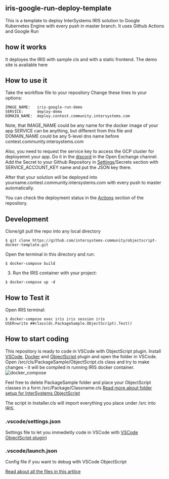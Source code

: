 ## iris-google-run-deploy-template
This is a template to deploy InterSystems IRIS solution to Google Kubernetes Engine with every push in master branch.
It uses Github Actions and Google Run

## how it works
It deployes the IRIS with sample cls and with a static frontend.
The demo site is available here

## How to use it
Take the workflow file to your repository
Change these lines to your options:
```
IMAGE_NAME:   iris-google-run-demo
SERVICE:      deploy-demo
DOMAIN_NAME:  deploy.contest.community.intersystems.com
```
Note, that IMAGE_NAME could be any name for the docker image of your app
SERVICE can be anything, but different from this file
and DOMAIN_NAME could be any 5-level dns name before contest.community.intersystems.com

Also, you need to request the service key to access the GCP cluster for deployemnt your app. Do it in the [discord](https://discord.gg/dzzPDvY) in the Open Exchange channel.
Add the Secret to your Github Repository in [Settings](https://github.com/intersystems-community/iris-google-run-deploy-template/settings)/Secrets section with SERVICE_ACCOUNT_KEY name and put the JSON key there.

After that your solution will be deployed into yourname.contest.community.intersystems.com with every push to master automatically.

You can check the deployment status in the [Actions](https://github.com/intersystems-community/iris-google-run-deploy-template/actions) section of the repository.

## Development 

Clone/git pull the repo into any local directory

```
$ git clone https://github.com/intersystems-community/objectscript-docker-template.git
```

Open the terminal in this directory and run:

```
$ docker-compose build
```

3. Run the IRIS container with your project:

```
$ docker-compose up -d
```

## How to Test it

Open IRIS terminal:

```
$ docker-compose exec iris iris session iris
USER>write ##class(dc.PackageSample.ObjectScript).Test()
```
## How to start coding
This repository is ready to code in VSCode with ObjectScript plugin.
Install [VSCode](https://code.visualstudio.com/), [Docker](https://marketplace.visualstudio.com/items?itemName=ms-azuretools.vscode-docker) and [ObjectScript](https://marketplace.visualstudio.com/items?itemName=daimor.vscode-objectscript) plugin and open the folder in VSCode.
Open /src/cls/PackageSample/ObjectScript.cls class and try to make changes - it will be compiled in running IRIS docker container.
![docker_compose](https://user-images.githubusercontent.com/2781759/76656929-0f2e5700-6547-11ea-9cc9-486a5641c51d.gif)

Feel free to delete PackageSample folder and place your ObjectScript classes in a form
/src/Package/Classname.cls
[Read more about folder setup for InterSystems ObjectScript](https://community.intersystems.com/post/simplified-objectscript-source-folder-structure-package-manager)

The script in Installer.cls will import everything you place under /src into IRIS.

### .vscode/settings.json

Settings file to let you immedietly code in VSCode with [VSCode ObjectScript plugin](https://marketplace.visualstudio.com/items?itemName=daimor.vscode-objectscript))

### .vscode/launch.json
Config file if you want to debug with VSCode ObjectScript

[Read about all the files in this artilce](https://community.intersystems.com/post/dockerfile-and-friends-or-how-run-and-collaborate-objectscript-projects-intersystems-iris)
